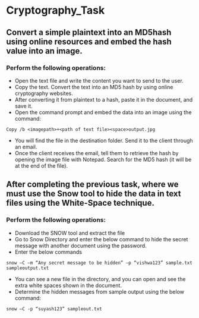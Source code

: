 # Cryptography_Task

## Convert a simple plaintext into an MD5hash using online resources and embed the hash value into an image.

### Perform the following operations:

*  Open the text file and write the content you want to send to the user.
*  Copy the text. Convert the text into an MD5 hash by using online cryptography websites.
* After converting it from plaintext to a hash, paste it in the document, and save it.
* Open the command prompt and embed the data into an image using the command:
```
Copy /b <imagepath>+<path of text file><space>output.jpg
```
* You will find the file in the destination folder. Send it to the client through an email.
* Once the client receives the email, tell them to retrieve the hash by opening the image
file with Notepad. Search for the MD5 hash (it will be at the end of the file).


## After completing the previous task, where we must use the Snow tool to hide the data in text files using the White-Space technique.

### Perform the following operations:

* Download the SNOW tool and extract the file
* Go to Snow Directory and enter the below command to hide the secret message with
another document using the password.
* Enter the below commands
 ```
snow –C –m “Any secret message to be hidden” –p “vishwa123” sample.txt
sampleoutput.txt
```
* You can see a new file in the directory, and you can open and see the extra white spaces
shown in the document.
* Determine the hidden messages from sample output using the below command:
 ```
snow –C -p “suyash123” sampleout.txt
```

